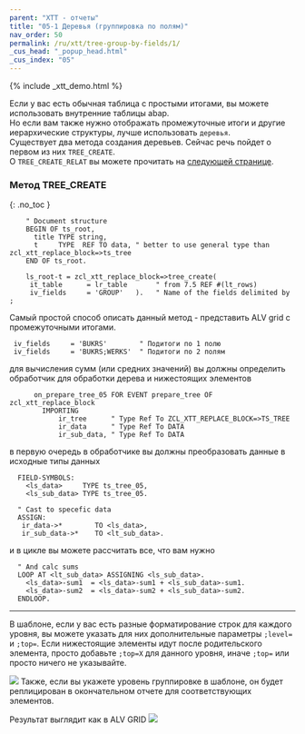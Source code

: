 ```yaml
---
parent: "XTT - отчеты"
title: "05-1 Деревья (группировка по полям)"
nav_order: 50
permalink: /ru/xtt/tree-group-by-fields/1/
_cus_head: "_popup_head.html"
_cus_index: "05"
---
```


{% include _xtt_demo.html %}

Если у вас есть обычная таблица с простыми итогами, вы можете использовать внутренние таблицы abap.<br/>
Но если вам также нужно отображать промежуточные итоги и другие иерархические структуры, лучше использовать `деревья`.<br/>
Существует два метода создания деревьев. Сейчас речь пойдет о первом из них `TREE_CREATE`. <br/>
О `TREE_CREATE_RELAT` вы можете прочитать на [следующей странице](../tree-group-by-field-relations/4/).

### Метод TREE_CREATE
{: .no_toc }

```abap
    " Document structure
    BEGIN OF ts_root,
      title TYPE string,
      t     TYPE  REF TO data, " better to use general type than zcl_xtt_replace_block=>ts_tree
    END OF ts_root.

    ls_root-t = zcl_xtt_replace_block=>tree_create(
     it_table      = lr_table       " from 7.5 REF #(lt_rows)
     iv_fields     = 'GROUP'   ).   " Name of the fields delimited by ;
```
Самый простой способ описать данный метод - представить ALV grid с промежуточными итогами.
```abap
 iv_fields     = 'BUKRS'        " Подитоги по 1 полю
 iv_fields     = 'BUKRS;WERKS'  " Подитоги по 2 полям
```

для вычисления сумм (или средних значений) вы должны определить обработчик для обработки дерева и нижестоящих элементов
```abap
      on_prepare_tree_05 FOR EVENT prepare_tree OF zcl_xtt_replace_block
        IMPORTING
            ir_tree      " Type Ref To ZCL_XTT_REPLACE_BLOCK=>TS_TREE
            ir_data      " Type Ref To DATA
            ir_sub_data, " Type Ref To DATA
```
в первую очередь в обработчике вы должны преобразовать данные в исходные типы данных
```abap
  FIELD-SYMBOLS:
    <ls_data>     TYPE ts_tree_05,
    <ls_sub_data> TYPE ts_tree_05.

  " Cast to specefic data
  ASSIGN:
   ir_data->*        TO <ls_data>,
   ir_sub_data->*    TO <lt_sub_data>.
```
и в цикле вы можете рассчитать все, что вам нужно
```abap
  " And calc sums
  LOOP AT <lt_sub_data> ASSIGNING <ls_sub_data>.
    <ls_data>-sum1  = <ls_data>-sum1 + <ls_sub_data>-sum1.
    <ls_data>-sum2  = <ls_data>-sum2 + <ls_sub_data>-sum2.
  ENDLOOP.
```

***
В шаблоне, если у вас есть разные форматирование строк для каждого уровня, вы можете указать для них дополнительные параметры `;level=` и `;top=`.
Если нижестоящие элементы идут после родительского элемента, просто добавьте `;top=X` для данного уровня, иначе `;top=` или просто ничего не указывайте.

![](https://raw.githubusercontent.com/wiki/bizhuka/xtt/img/tree_01.png)
Также, если вы укажете уровень группировке в шаблоне, он будет реплицирован в окончательном отчете для соответствующих элементов.

Результат выглядит как в ALV GRID
![](https://raw.githubusercontent.com/wiki/bizhuka/xtt/img/tree_02.png)
